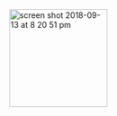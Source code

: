 <img width="174" alt="screen shot 2018-09-13 at 8 20 51 pm" src="https://user-images.githubusercontent.com/16461731/45494881-39f5ee80-b79c-11e8-8879-d980c328a0bc.png">
